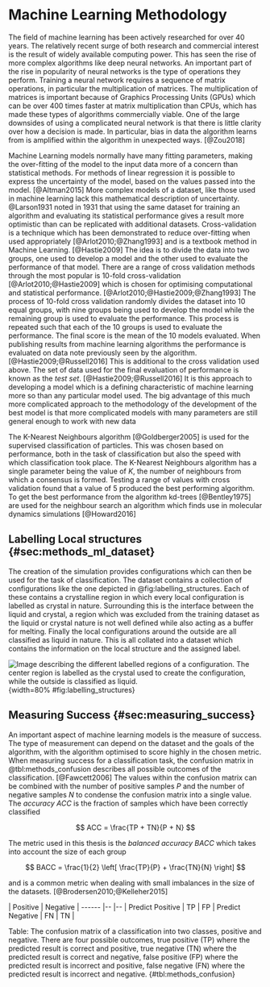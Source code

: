 # Machine Learning Methodology

The field of machine learning has been actively researched for over 40 years.
The relatively recent surge of both research and commercial interest
is the result of widely available computing power.
This has seen the rise of more complex algorithms like deep neural networks.
An important part of the rise in popularity of neural networks
is the type of operations they perform.
Training a neural network requires a sequence of matrix operations,
in particular the multiplication of matrices.
The multiplication of matrices is important because of Graphics Processing Units (GPUs)
which can be over 400 times faster at matrix multiplication than CPUs,
which has made these types of algorithms commercially viable.
One of the large downsides of using a complicated neural network
is that there is little clarity over how a decision is made.
In particular, bias in data the algorithm learns from
is amplified within the algorithm in unexpected ways. [@Zou2018]

Machine Learning models normally have many fitting parameters,
making the over-fitting of the model to the input data
more of a concern than statistical methods.
For methods of linear regression
it is possible to express the uncertainty of the model,
based on the values passed into the model. [@Altman2015]
More complex models of a dataset,
like those used in machine learning
lack this mathematical description of uncertainty.
@Larson1931 noted in 1931 that
using the same dataset for training an algorithm and evaluating its statistical performance
gives a result more optimistic than can be replicated with additional datasets.
Cross-validation is a technique which
has been demonstrated to reduce over-fitting when used appropriately [@Arlot2010;@Zhang1993]
and is a textbook method in Machine Learning. [@Hastie2009]
The idea is to divide the data into two groups,
one used to develop a model
and the other used to evaluate the performance of that model.
There are a range of cross validation methods
through the most popular is 10-fold cross-validation [@Arlot2010;@Hastie2009]
which is chosen for optimising computational and statistical performance. [@Arlot2010;@Hastie2009;@Zhang1993]
The process of 10-fold cross validation
randomly divides the dataset into 10 equal groups,
with nine groups being used to develop the model
while the remaining group is used to evaluate the performance.
This process is repeated such that
each of the 10 groups is used to evaluate the performance.
The final score is the mean of the 10 models evaluated.
When publishing results from machine learning algorithms
the performance is evaluated on data note previously seen by the algorithm. [@Hastie2009;@Russell2016]
This is additional to the cross validation used above.
The set of data used for the final evaluation of performance
is known as the *test set*. [@Hastie2009;@Russell2016]
It is this approach to developing a model
which is a defining characteristic of machine learning
more so than any particular model used.
The big advantage of this much more complicated approach
to the methodology of the development of the best model
is that more complicated models with many parameters
are still general enough to work with new data

The K-Nearest Neighbours algorithm [@Goldberger2005]
is used for the supervised classification of particles.
This was chosen based on performance,
both in the task of classification
but also the speed with which classification took place.
The K-Nearest Neighbours algorithm has a single parameter
being the value of $K$,
the number of neighbours from which a consensus is formed.
Testing a range of values with cross validation found that a value of 5
produced the best performing algorithm.
To get the best performance from the algorithm
kd-trees [@Bentley1975] are used for the neighbour search
an algorithm which finds use in molecular dynamics simulations [@Howard2016]

## Labelling Local structures {#sec:methods_ml_dataset}

The creation of the simulation provides configurations
which can then be used for the task of classification.
The dataset contains a collection of configurations
like the one depicted in @fig:labelling_structures.
Each of these contains a crystalline region
in which every local configuration is labelled as crystal in nature.
Surrounding this is the interface between the liquid and crystal,
a region which was excluded from the training dataset
as the liquid or crystal nature is not well defined
while also acting as a buffer for melting.
Finally the local configurations around the outside
are all classified as liquid in nature.
This is all collated into a dataset which contains
the information on the local structure and
the assigned label.

![Image describing the different labelled regions of a configuration.
The center region is labelled as the crystal used to create the configuration,
while the outside is classified as liquid.
](../Projects/MLCrystals/figures/labelled_config.svg){width=80% #fig:labelling_structures}

## Measuring Success {#sec:measuring_success}

An important aspect of machine learning models
is the measure of success.
The type of measurement can depend on the dataset
and the goals of the algorithm,
with the algorithm optimised to score highly in the chosen metric.
When measuring success for a classification task,
the confusion matrix in @tbl:methods_confusion describes
all possible outcomes of the classification. [@Fawcett2006]
The values within the confusion matrix
can be combined with the number of positive samples $P$
and the number of negative samples $N$
to condense the confusion matrix into a single value.
The *accuracy* $ACC$ is the fraction of samples
which have been correctly classified

$$ ACC = \frac{TP + TN}{P + N} $$

The metric used in this thesis is the *balanced accuracy* $BACC$
which takes into account the size of each group

$$ BACC = \frac{1}{2} \left[ \frac{TP}{P} + \frac{TN}{N} \right] $$

and is a common metric when dealing with small imbalances
in the size of the datasets. [@Brodersen2010;@Kelleher2015]

| Positive | Negative |
------           |--        |--        |
Predict Positive | TP       | FP       |
Predict Negative | FN       | TN       |

Table: The confusion matrix of a classification into two classes, positive and negative.
There are four possible outcomes,
true positive (TP) where the predicted result is correct and positive,
true negative (TN) where the predicted result is correct and negative,
false positive (FP) where the predicted result is incorrect and positive,
false negative (FN) where the predicted result is incorrect and negative. {#tbl:methods_confusion}
